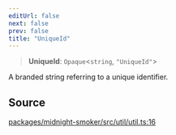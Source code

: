 ```yaml
---
editUrl: false
next: false
prev: false
title: "UniqueId"
---
```


> **UniqueId**: `Opaque`\<`string`, `"UniqueId"`\>

A branded string referring to a unique identifier.

## Source

[packages/midnight-smoker/src/util/util.ts:16](https://github.com/boneskull/midnight-smoker/blob/417858b/packages/midnight-smoker/src/util/util.ts#L16)
